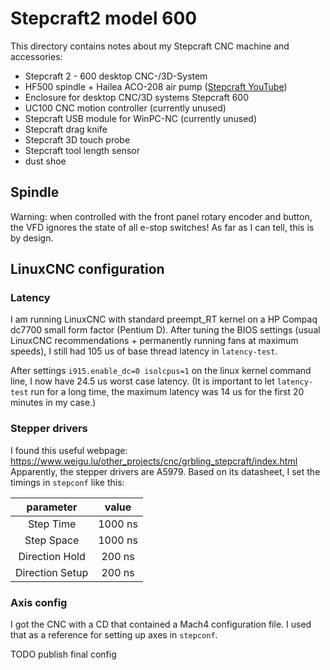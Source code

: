 # Stepcraft2 model 600
This directory contains notes about my Stepcraft CNC machine and accessories:
- Stepcraft 2 - 600 desktop CNC-/3D-System
- HF500 spindle + Hailea ACO-208 air pump ([Stepcraft YouTube](https://www.youtube.com/watch?v=FoeF6cgP0wI))
- Enclosure for desktop CNC/3D systems Stepcraft 600
- UC100 CNC motion controller (currently unused)
- Stepcraft USB module for WinPC-NC (currently unused)
- Stepcraft drag knife
- Stepcraft 3D touch probe
- Stepcraft tool length sensor
- dust shoe


## Spindle
Warning: when controlled with the front panel rotary encoder and button,
the VFD ignores the state of all e-stop switches! As far as I can tell,
this is by design.


## LinuxCNC configuration
### Latency
I am running LinuxCNC with standard preempt_RT kernel on a HP Compaq
dc7700 small form factor (Pentium D). After tuning the BIOS settings
(usual LinuxCNC recommendations + permanently running fans at maximum
speeds), I still had 105 us of base thread latency in `latency-test`.

After settings `i915.enable_dc=0 isolcpus=1` on the linux kernel command
line, I now have 24.5 us worst case latency. (It is important to let
`latency-test` run for a long time, the maximum latency was 14 us
for the first 20 minutes in my case.)


### Stepper drivers
I found this useful webpage: https://www.weigu.lu/other_projects/cnc/grbling_stepcraft/index.html
Apparently, the stepper drivers are A5979.
Based on its datasheet, I set the timings in `stepconf` like this:

| parameter       | value   |
|:---------------:|:-------:|
| Step Time       | 1000 ns |
| Step Space      | 1000 ns |
| Direction Hold  | 200 ns  |
| Direction Setup | 200 ns  |


### Axis config
I got the CNC with a CD that contained a Mach4 configuration file. I used
that as a reference for setting up axes in `stepconf`.

TODO publish final config

